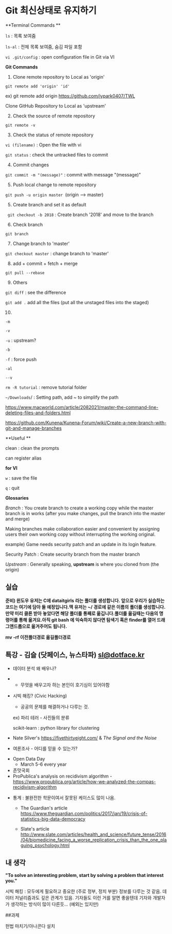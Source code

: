 # Git 최신상태로 유지하기

**Terminal Commands **

`ls` : 목록 보여줌

`ls-al` : 전체 목록 보여줌, 숨김 파일 포함

`vi .git/config` : open configuration file in Git via VI



**Git Commands**

1) Clone remote repository to Local as 'origin'

`git remote add 'origin' 'id'` 

ex) git remote add origin https://github.com/jypark0407/TWL

Clone GitHub Repository to Local as 'upstream'



2) Check the source of remote repository

`git remote -v` 



3) Check the status of remote repository 

`vi (filename)` : Open the file with vi

`git status` : check the untracked files to commit



4) Commit changes

`git commit -m "(message)"` : commit with message "(message)"



5) Push local change to remote repository

`git push -u origin master `(origin --> master)



5) Create branch and set it as default

` git checkout -b 2018` : Create branch '2018' and move to the branch



6) Check branch

`git branch` 



7) Change branch to 'master'

`git checkout master` : change branch to 'master'



8) add + commit + fetch + merge

`git pull --rebase` 



9) Others

`git diff` : see the difference

`git add .` add all the files (put all the unstaged files into the staged)



10) 

`-m`

`-v`

`-u` : upstream?

`-b`

`-f` : force push 

`-al`

`--v`

`rm -R tutorial` : remove tutorial folder

`~/Downloads`/ : Setting path, add ~ to simplify the path



https://www.macworld.com/article/2082021/master-the-command-line-deleting-files-and-folders.html

https://github.com/Kunena/Kunena-Forum/wiki/Create-a-new-branch-with-git-and-manage-branches



**Useful **

clean : clean the prompts

can register alias 



**for VI** 

`w` : save the file 

`q` : quit



**Glossaries** 

*Branch* : You create branch to create a working copy while the master branch is in works (after you make changes, pull the branch into the master and merge)

Making branches make collaboration easier and convenient by assigning users their own working copy without interrupting the working original. 

example) Game needs security patch and an update in its login feature.

Security Patch : Create security branch from the master branch 



*Upstream* : Generally speaking, **upstream** is where you cloned from (the origin)



## 실습

**준비) 윈도우 유저는 C에 dataitgirls 라는 폴더를 생성합니다. 앞으로 우리가 실습하는 코드는 여기에 담아 둘 예정입니다.맥 유저는 ~/ 경로에 같은 이름의 폴더를 생성합니다.만약 미리 클론 받아 놓았다면 해당 폴더를 통째로 옮깁니다.폴더를 옮길때는 다음의 명령어를 통해 옮겨요.아직 git bash 에 익숙하지 않다면 탐색기 혹은 finder를 열어 드래그앤드롭으로 옮겨주어도 됩니다.**

**mv -rf 이전폴더경로 옮길폴더경로** 



## 특강 - 김슬 (닷페이스, 뉴스타파) sl@dotface.kr

* 데이터 분석 왜 배우나?

* - 무엇을 배우고자 하는 본인이 호기심이 있어야함

* 시빅 해킹? (Civic Hacking)

  * 공공의 문제를 해결하거나 다루는 것.

  ex) 파리 테러 - 사진들의 분류 

  scikit-learn : python library for clustering



* Nate Silver's https://fivethirtyeight.com/ & *The Signal and the Noise*

* 여론조사 - 어디를 믿을 수 있는가?

- Open Data Day
  - March 5-6 every year
- 존맛국회
- ProPublica's analysis on recidivism algorithm - https://www.propublica.org/article/how-we-analyzed-the-compas-recidivism-algorithm

* 통계 : 불완전한 학문이여서 잘못된 케이스도 많이 나옴.

  * The Guardian's article https://www.theguardian.com/politics/2017/jan/19/crisis-of-statistics-big-data-democracy

  * Slate's article http://www.slate.com/articles/health_and_science/future_tense/2016/04/biomedicine_facing_a_worse_replication_crisis_than_the_one_plaguing_psychology.html

    

    

## 내 생각

**"To solve an interesting problem, start by solving a problem that interest you."** 

시빅 해킹 : 모두에게 필요하고 중요한 (주로 정부, 정치 부분) 정보를 다루는 것 같음. 데이터 저널리즘과도 깊은 관계가 있음. 기자들도 이런 거를 알면 좋을텐데 기자와 개발자가 생각하는 방식이 많이 다른듯... (예외는 있지만)





##과제

헌법 마치기/아나콘다 설치